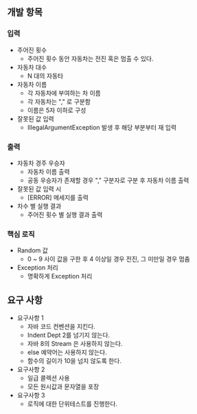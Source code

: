 ## 개발 항목

### 입력
- 주어진 횟수 
  - 주어진 횟수 동안 자동차는 전진 혹은 멈출 수 있다.
- 자동차 대수
  - N 대의 자동타
- 자동차 이름
  - 각 자동차에 부여하는 차 이름
  - 각 자동차는 "," 로 구분함
  - 이름은 5자 이하로 구성
- 잘못된 값 입력
  - IllegalArgumentException 발생 후 해당 부분부터 재 입력

### 출력
- 자동차 경주 우승자
  - 자동차 이름 출력
  - 공동 우승자가 존재할 경우 "," 구분자로 구분 후 자동차 이름 출력
- 잘못된 값 입력 시
  - [ERROR] 메세지를 출력
- 차수 별 실행 결과
    - 주어진 횟수 별 실행 결과 출력

### 핵심 로직
- Random 값 
  - 0 ~ 9 사이 값을 구한 후 4 이상일 경우 전진, 그 미만일 경우 멈춤
- Exception 처리
  - 명확하게 Exception 처리


## 요구 사항
- 요구사항 1
  - 자바 코드 컨벤션을 지킨다.
  - Indent Dept 2를 넘기지 않는다.
  - 자바 8의 Stream 은 사용하지 않는다.
  - else 예약어는 사용하지 않는다.
  - 함수의 길이가 10을 넘지 않도록 한다.
- 요구사항 2
  - 일급 콜렉션 사용
  - 모든 원시값과 문자열을 포장
- 요구사항 3
  - 로직에 대한 단위테스트를 진행한다.

